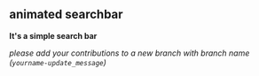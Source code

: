 ## animated searchbar

**It's a simple search bar**

 _please add your contributions to a new branch with branch name (```yourname-update_message```)_
